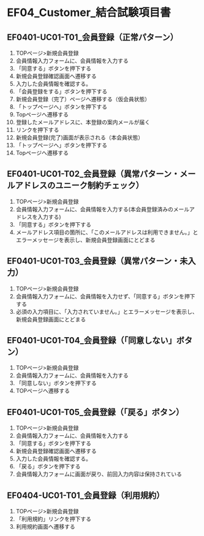 # EF04_Customer_結合試験項目書

## EF0401-UC01-T01_会員登録（正常パターン）

1. TOPページ>新規会員登録
1. 会員情報入力フォームに、会員情報を入力する
1. 「同意する」ボタンを押下する
1. 新規会員登録確認画面へ遷移する
1. 入力した会員情報を確認する。
1. 「会員登録をする」ボタンを押下する
1. 新規会員登録（完了）ページへ遷移する（仮会員状態）
1. 「トップページへ」ボタンを押下する
1. Topページへ遷移する
1. 登録したメールアドレスに、本登録の案内メールが届く
1. リンクを押下する
1. 新規会員登録(完了)画面が表示される（本会員状態）
1. 「トップページへ」ボタンを押下する
1. Topページへ遷移する

## EF0401-UC01-T02_会員登録（異常パターン・メールアドレスのユニーク制約チェック）

1. TOPページ>新規会員登録
1. 会員情報入力フォームに、会員情報を入力する(本会員登録済みのメールアドレスを入力する)
1. 「同意する」ボタンを押下する
1. メールアドレス項目の箇所に、「このメールアドレスは利用できません。」とエラーメッセージを表示し、新規会員登録画面にとどまる

## EF0401-UC01-T03_会員登録（異常パターン・未入力）

1. TOPページ>新規会員登録
1. 会員情報入力フォームに、会員情報を入力せず、「同意する」ボタンを押下する
1. 必須の入力項目に、「入力されていません。」とエラーメッセージを表示し、新規会員登録画面にとどまる

## EF0401-UC01-T04_会員登録（「同意しない」ボタン）

1. TOPページ>新規会員登録
1. 会員情報入力フォームに、会員情報を入力する
1. 「同意しない」ボタンを押下する
1. TOPページへ遷移する

## EF0401-UC01-T05_会員登録（「戻る」ボタン）

1. TOPページ>新規会員登録
1. 会員情報入力フォームに、会員情報を入力する
1. 「同意する」ボタンを押下する
1. 新規会員登録確認画面へ遷移する
1. 入力した会員情報を確認する。
1. 「戻る」ボタンを押下する
1. 会員情報入力フォームに画面が戻り、前回入力内容は保持されている

## EF0404-UC01-T01_会員登録（利用規約）

1. TOPページ>新規会員登録
1. 「利用規約」リンクを押下する
1. 利用規約画面へ遷移する
